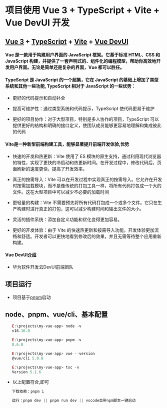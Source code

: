 # 项目使用 Vue 3 + TypeScript + Vite + Vue DevUI 开发

##  [Vue 3](https://cn.vuejs.org/guide/introduction.html) + [TypeScript](https://www.typescriptlang.org/zh/docs/handbook/typescript-in-5-minutes.html) + [Vite](https://cn.vitejs.dev/guide/) + [Vue DevUI](https://vue-devui.github.io/quick-start/)

#### Vue 是一款用于构建用户界面的 JavaScript 框架。它基于标准 HTML、CSS 和 JavaScript 构建，并提供了一套声明式的、组件化的编程模型，帮助你高效地开发用户界面。无论是简单还是复杂的界面，Vue 都可以胜任。

#### TypeScript 是 JavaScript 的一个超集，它在 JavaScript 的基础上增加了类型系统和其他一些功能, TypeScript 相对于 JavaScript 的一些优势：

  - 更好的代码提示和自动补全

  - 提高可维护性：通过类型系统和代码提示，TypeScript 使代码更易于维护

  - 更好的项目协作：对于大型项目，特别是多人协作的项目，TypeScript 可以提供更好的结构和明确的接口定义，使团队成员能够更容易地理解和集成彼此的代码

#### Vite是一种新型前端构建工具，能够显著提升前端开发体验,优势

   - 快速的开发和热更新：Vite 使用了 ES 模块的原生支持，通过利用现代浏览器的特性，实现了更快的冷启动和热更新时间。在开发过程中，修改代码后，页面刷新的速度更快，提高了开发效率。

   - 真正的按需导入：Vite 可以在开发过程中实现真正的按需导入。它允许在开发时按需加载模块，而不是像传统的打包工具一样，将所有代码打包成一个大的文件。这在大型项目中可以减少不必要的加载时间

   - 更轻量的构建：Vite 不需要预先将所有代码打包成一个或多个文件。它只在生产构建时进行真正的打包，这可以减少构建时间和输出文件的大小。

   - 灵活的插件系统：添加自定义功能和优化变得更加容易。

   - 更好的开发体验：由于 Vite 的快速热更新和按需导入功能，开发体验更加流畅和舒适。开发者可以更快地看到修改后的效果，并且无需等待整个应用重新构建。

#### Vue DevUI[介绍](https://devui.design/design-cn/principle#DesignValue)

   - 华为软件开发云DevUI前端团队

## 项目运行

   - 项目基于[pnpm](https://pnpm.io/zh/next/installation)启动

## node、pnpm、vue/cli、基本配置
```js
   E:\projects\my-vue-app> node -v  
   v16.16.0

   E:\projects\my-vue-app> pnpm -v
   8.6.0

   E:\projects\my-vue-app> vue --version
   @vue/cli 5.0.8 

   E:\projects\my-vue-app> tsc -v
   Version 5.1.6
```
   - 以上配置符合,即可

``` ts
   下载依赖：pnpm i

   运行：pnpm dev || pnpm run dev || vscode自带npm脚本一键启动
```
